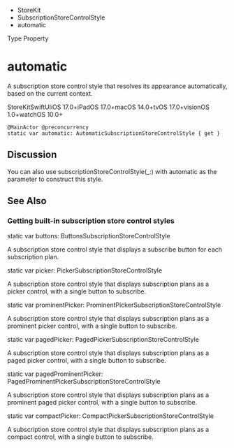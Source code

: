

- StoreKit
- SubscriptionStoreControlStyle
-  automatic 

Type Property

# automatic

A subscription store control style that resolves its appearance automatically, based on the current context.

StoreKitSwiftUIiOS 17.0+iPadOS 17.0+macOS 14.0+tvOS 17.0+visionOS 1.0+watchOS 10.0+

``` source
@MainActor @preconcurrency
static var automatic: AutomaticSubscriptionStoreControlStyle { get }
```

## Discussion

You can also use subscriptionStoreControlStyle(_:) with automatic as the parameter to construct this style.

## See Also

### Getting built-in subscription store control styles

static var buttons: ButtonsSubscriptionStoreControlStyle

A subscription store control style that displays a subscribe button for each subscription plan.

static var picker: PickerSubscriptionStoreControlStyle

A subscription store control style that displays subscription plans as a picker control, with a single button to subscribe.

static var prominentPicker: ProminentPickerSubscriptionStoreControlStyle

A subscription store control style that displays subscription plans as a prominent picker control, with a single button to subscribe.

static var pagedPicker: PagedPickerSubscriptionStoreControlStyle

A subscription store control style that displays subscription plans as a paged picker control, with a single button to subscribe.

static var pagedProminentPicker: PagedProminentPickerSubscriptionStoreControlStyle

A subscription store control style that displays subscription plans as a prominent paged picker control, with a single button to subscribe.

static var compactPicker: CompactPickerSubscriptionStoreControlStyle

A subscription store control style that displays subscription plans as a compact control, with a single button to subscribe.

